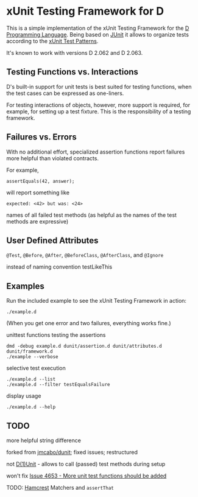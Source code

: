 xUnit Testing Framework for D
=============================

This is a simple implementation of the xUnit Testing Framework
for the [D Programming Language](http://dlang.org).
Being based on [JUnit](http://junit.org) it allows to organize tests
according to the [xUnit Test Patterns](http://xunitpatterns.com).

It's known to work with versions D 2.062 and D 2.063.

Testing Functions vs. Interactions
----------------------------------

D's built-in support for unit tests is best suited for testing functions,
when the test cases can be expressed as one-liners.

For testing interactions of objects, however, more support is required,
for example, for setting up a test fixture.
This is the responsibility of a testing framework.

Failures vs. Errors
-------------------

With no additional effort, specialized assertion functions report failures
more helpful than violated contracts.

For example,

    assertEquals(42, answer);

will report something like

    expected: <42> but was: <24>

names of all failed test methods (as helpful as the names of the test methods are expressive)

User Defined Attributes
-----------------------

`@Test`, `@Before`, `@After`, `@BeforeClass`, `@AfterClass`, and `@Ignore`

instead of naming convention testLikeThis

Examples
--------

Run the included example to see the xUnit Testing Framework in action:

    ./example.d

(When you get one error and two failures, everything works fine.)

unittest functions testing the assertions

    dmd -debug example.d dunit/assertion.d dunit/attributes.d dunit/framework.d
    ./example --verbose

selective test execution

    ./example.d --list
    ./example.d --filter testEqualsFailure

display usage

    ./example.d --help

TODO
----

more helpful string difference

forked from [jmcabo/dunit](https://github.com/jmcabo/dunit); fixed issues; restructured

not [D(1)Unit](http://www.dsource.org/projects/dmocks/wiki/DUnit) - allows to call (passed) test methods during setup

won't fix [Issue 4653 - More unit test functions should be added](http://d.puremagic.com/issues/show_bug.cgi?id=4653)

TODO: [Hamcrest](http://code.google.com/p/hamcrest/) Matchers and `assertThat`
